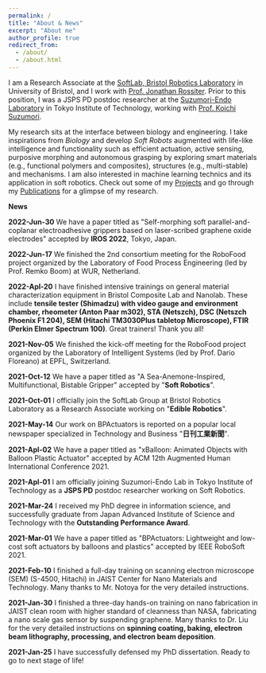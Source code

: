 ```yaml
---
permalink: /
title: "About & News"
excerpt: "About me"
author_profile: true
redirect_from:
  - /about/
  - /about.html
---
```


I am a Research Associate at the [SoftLab, Bristol Robotics Laboratory](https://www.bristolroboticslab.com/soft-robotics) in University of Bristol, and I work with [Prof. Jonathan Rossiter](https://www.bristol.ac.uk/people/person/Jonathan-Rossiter-9fcc55a3-fc9a-43a3-97a5-3aceca87cf4f/). Prior to this position, I was a JSPS PD postdoc researcher at the [Suzumori-Endo Laboratory](http://www-robot.mes.titech.ac.jp/home.html) in Tokyo Institute of Technology, working with [Prof. Koichi Suzumori](https://scholar.google.co.jp/citations?user=tSmkV74AAAAJ&hl=en). 

My research sits at the interface between biology and engineering. I take inspirations from *Biology* and develop *Soft Robots* augmented with life-like intelligence and functionality such as efficient actuation, active sensing, purposive morphing and autonomous grasping by exploring smart materials (e.g., functional polymers and composites), structures (e.g., multi-stable) and mechanisms. I am also interested in machine learning technics and its application in soft robotics. Check out some of my [Projects](https://qiukaiqi.github.io/portfolio/) and go through my [Publications](https://qiukaiqi.github.io/publications/) for a glimpse of my research.

**News**

**2022-Jun-30** We have a paper titled as "Self-morphing soft parallel-and-coplanar electroadhesive grippers based on laser-scribed graphene oxide electrodes" accepted by **IROS 2022**, Tokyo, Japan.

**2022-Jun-17** We finished the 2nd consortium meeting for the RoboFood project organized by the Laboratory of Food Process Engineering (led by Prof. Remko Boom) at WUR, Netherland.

**2022-Apl-20** I have finished intensive trainings on general material characterization equipment in Bristol Composite Lab and Nanolab. These include **tensile tester (Shimadzu) with video gauge and environment chamber, rheometer (Anton Paar m302), STA (Netszch), DSC (Netszch Phoenix F1 204), SEM (Hitachi TM3030Plus tabletop Microscope), FTIR (Perkin Elmer Spectrum 100)**. Great trainers! Thank you all!

**2021-Nov-05** We finished the kick-off meeting for the RoboFood project organized by the Laboratory of Intelligent Systems (led by Prof. Dario Floreano) at EPFL, Switzerland.

**2021-Oct-12** We have a paper titled as "A Sea-Anemone-Inspired, Multifunctional, Bistable Gripper" accepted by "**Soft Robotics**".

**2021-Oct-01** I officially join the SoftLab Group at Bristol Robotics Laboratory as a Research Associate working on "**Edible Robotics**".

**2021-May-14** Our work on BPActuators is reported on a popular local newspaper specialized in Technology and Business "**日刊工業新聞**".

**2021-Apl-02** We have a paper titled as "xBalloon: Animated Objects with Balloon Plastic Actuator" accepted by ACM 12th Augmented Human International Conference 2021.

**2021-Apl-01** I am officially joining Suzumori-Endo Lab in Tokyo Institute of Technology as a **JSPS PD** postdoc researcher working on Soft Robotics.

**2021-Mar-24** I received my PhD degree in information science, and successfully graduate from Japan Advanced Institute of Science and Technology with the **Outstanding Performance Award**.

**2021-Mar-01** We have a paper titled as "BPActuators: Lightweight and low-cost soft actuators by balloons and plastics" accepted by IEEE RoboSoft 2021.

**2021-Feb-10** I finished a full-day training on scanning electron microscope (SEM) (S-4500, Hitachi) in JAIST Center for Nano Materials and Technology. Many thanks to Mr. Notoya for the very detailed instructions.

**2021-Jan-30** I finished a three-day hands-on training on nano fabrication in JAIST clean room with higher standard of cleanness than NASA, fabricating a nano scale gas sensor by suspending graphene. Many thanks to Dr. Liu for the very detailed instructions on **spinning coating, baking, electron beam lithography, processing, and electron beam deposition**.

**2021-Jan-25** I have successfully defensed my PhD dissertation. Ready to go to next stage of life!